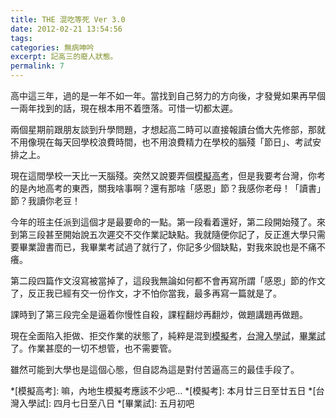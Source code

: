 ```yaml
---
title: THE 混吃等死 Ver 3.0
date: 2012-02-21 13:54:56
tags:
categories: 無病呻吟
excerpt: 記高三的廢人狀態。
permalink: 7
---
```

高中這三年，過的是一年不如一年。當找到自己努力的方向後，才發覺如果再早個一兩年找到的話，現在根本用不着墮落。可惜一切都太遲。

兩個星期前跟朋友談到升學問題，才想起高二時可以直接報讀台僑大先修部，那就不用像現在每天回學校浪費時間，也不用浪費精力在學校的腦殘「節日」、考試安排之上。

現在這間學校一天比一天腦殘。突然又說要弄個<abbr title="嘛，內地生模擬考應該不少吧...">模擬高考</abbr>，但是我要考台灣，你考的是內地高考的東西，關我啥事啊？還有那啥「感恩」節？我感你老母！「讀書」節？我讀你老豆！

今年的班主任派到這個才是最要命的一點。第一段看着還好，第二段開始殘了。來到第三段甚至開始說五次遲交不交作業記缺點。我就隨便你記了，反正進大學只需要畢業證書而已，我畢業考試過了就行了，你記多少個缺點，對我來說也是不痛不癢。

第二段四篇作文沒寫被當掉了，這段我無論如何都不會再寫所謂「感恩」節的作文了，反正我已經有交一份作文，才不怕你當我，最多再寫一篇就是了。

課時到了第三段完全是逼着你慢性自殺，課程翻炒再翻炒，做題講題再做題。

現在全面陷入拒做、拒交作業的狀態了，純粹是混到<abbr title="本月廿三日至廿五日">模擬考</abbr>，<abbr title="四月七日至八日">台灣入學試</abbr>，<abbr title="五月初吧">畢業試</abbr>了。作業甚麼的一切不想管，也不需要管。

雖然可能到大學也是這個心態，但自認為這是對付苦逼高三的最佳手段了。

*[模擬高考]: 嘛，內地生模擬考應該不少吧...
*[模擬考]: 本月廿三日至廿五日
*[台灣入學試]: 四月七日至八日
*[畢業試]: 五月初吧

